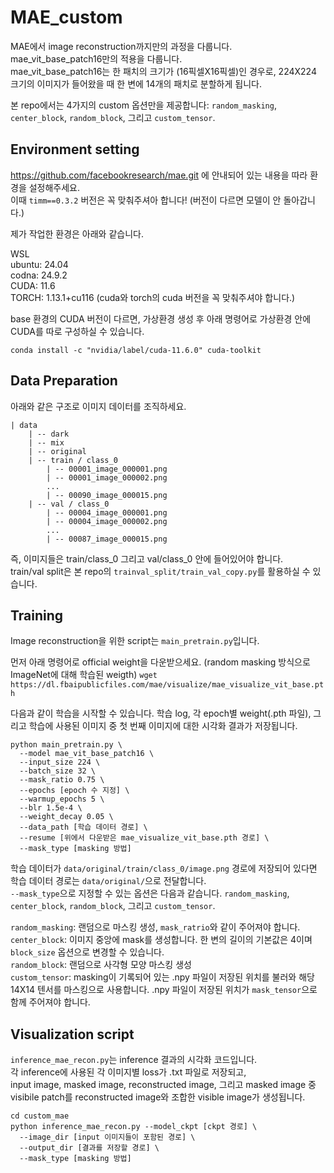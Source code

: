 # MAE_custom
MAE에서 image reconstruction까지만의 과정을 다룹니다.  
mae_vit_base_patch16만의 적용을 다룹니다.  
mae_vit_base_patch16는 한 패치의 크기가 (16픽셀X16픽셀)인 경우로, 224X224 크기의 이미지가 들어왔을 때 한 변에 14개의 패치로 분할하게 됩니다.  

본 repo에서는 4가지의 custom 옵션만을 제공합니다: `random_masking`, `center_block`, `random_block`, 그리고 `custom_tensor`.


## Environment setting
https://github.com/facebookresearch/mae.git 에 안내되어 있는 내용을 따라 환경을 설정해주세요.  
이때 `timm==0.3.2` 버전은 꼭 맞춰주셔아 합니다! (버전이 다르면 모델이 안 돌아갑니다.)  

제가 작업한 환경은 아래와 같습니다.  

WSL  
ubuntu: 24.04  
codna: 24.9.2  
CUDA: 11.6  
TORCH: 1.13.1+cu116 (cuda와 torch의 cuda 버전을 꼭 맞춰주셔야 합니다.)  

base 환경의 CUDA 버전이 다르면, 가상환경 생성 후 아래 명령어로 가상환경 안에 CUDA를 따로 구성하실 수 있습니다.
```
conda install -c "nvidia/label/cuda-11.6.0" cuda-toolkit
```


## Data Preparation
아래와 같은 구조로 이미지 데이터를 조직하세요.
```
| data
    | -- dark
    | -- mix
    | -- original
    | -- train / class_0
        | -- 00001_image_000001.png
        | -- 00001_image_000002.png
        ...
        | -- 00090_image_000015.png
    | -- val / class_0
        | -- 00004_image_000001.png
        | -- 00004_image_000002.png
        ...
        | -- 00087_image_000015.png
```
즉, 이미지들은 train/class_0 그리고 val/class_0 안에 들어있어야 합니다.  
train/val split은 본 repo의 `trainval_split/train_val_copy.py`를 활용하실 수 있습니다.


## Training
Image reconstruction을 위한 script는 `main_pretrain.py`입니다.  

먼저 아래 명령어로 official weight을 다운받으세요. (random masking 방식으로 ImageNet에 대해 학습된 weigth)
```wget https://dl.fbaipublicfiles.com/mae/visualize/mae_visualize_vit_base.pth```

다음과 같이 학습을 시작할 수 있습니다. 학습 log, 각 epoch별 weight(.pth 파일), 그리고 학습에 사용된 이미지 중 첫 번째 이미지에 대한 시각화 결과가 저장됩니다.
```
python main_pretrain.py \
  --model mae_vit_base_patch16 \
  --input_size 224 \
  --batch_size 32 \
  --mask_ratio 0.75 \
  --epochs [epoch 수 지정] \
  --warmup_epochs 5 \
  --blr 1.5e-4 \
  --weight_decay 0.05 \
  --data_path [학습 데이터 경로] \
  --resume [위에서 다운받은 mae_visualize_vit_base.pth 경로] \
  --mask_type [masking 방법]
```

학습 데이터가 `data/original/train/class_0/image.png` 경로에 저장되어 있다면 학습 데이터 경로는 `data/original/`으로 전달합니다.  
`--mask_type`으로 지정할 수 있는 옵션은 다음과 같습니다. `random_masking`, `center_block`, `random_block`, 그리고 `custom_tensor`.  
  
`random_masking`: 랜덤으로 마스킹 생성, `mask_ratrio`와 같이 주어져야 합니다.  
`center_block`: 이미지 중앙에 mask를 생성합니다. 한 변의 길이의 기본값은 4이며 `block_size` 옵션으로 변경할 수 있습니다.  
`random_block`: 랜덤으로 사각형 모양 마스킹 생성  
`custom_tensor`: masking이 기록되어 있는 .npy 파일이 저장된 위치를 불러와 해당 14X14 텐서를 마스킹으로 사용합니다. .npy 파일이 저장된 위치가 `mask_tensor`으로 함께 주어져야 합니다.


## Visualization script
`inference_mae_recon.py`는 inference 결과의 시각화 코드입니다.  
각 inference에 사용된 각 이미지별 loss가 .txt 파일로 저장되고,  
input image, masked image, reconstructed image, 그리고 masked image 중 visibile patch를 reconstructed image와 조합한 visible image가 생성됩니다.

```
cd custom_mae
python inference_mae_recon.py --model_ckpt [ckpt 경로] \
  --image_dir [input 이미지들이 포함된 경로] \
  --output_dir [결과를 저장할 경로] \
  --mask_type [masking 방법]
```

